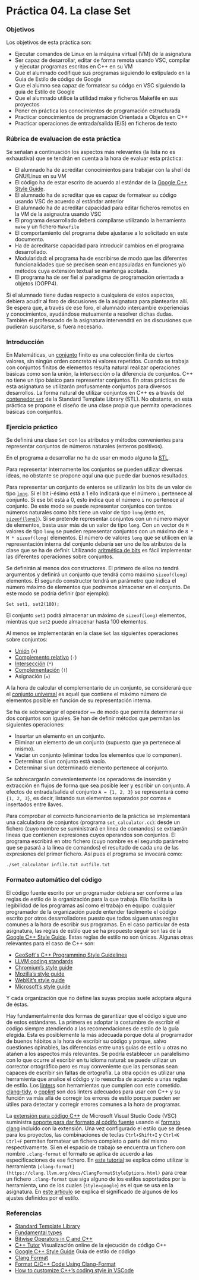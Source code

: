 # Práctica 04. La clase Set

### Objetivos
Los objetivos de esta práctica son: 

* Ejecutar comandos de Linux en la máquina virtual (VM) de la asignatura
* Ser capaz de desarrollar, editar de forma remota usando VSC, compilar y ejecutar programas escritos en C++ en su VM
* Que el alumnado codifique sus programas siguiendo lo estipulado en la Guía de Estilo de código de Google
* Que el alumno sea capaz de formatear su códgo en VSC siguiendo la guia de Estilo de Google
* Que el alumnado utilice la utilidad make y ficheros Makefile en sus proyectos
* Poner en práctica los conocimientos de programación estructurada
* Practicar conocimientos de programación Orientada a Objetos en C++
* Practicar operaciones de entrada/salida (E/S) en ficheros de texto

### Rúbrica de evaluacion de esta práctica
Se señalan a continuación los aspectos más relevantes (la lista no es exhaustiva)
que se tendrán en cuenta a la hora de evaluar esta práctica:

* El alumnado ha de acreditar conocimientos para trabajar con la shell de GNU/Linux en su VM
* El código ha de estar escrito de acuerdo al estándar de la [Google C++ Style Guide](https://google.github.io/styleguide/cppguide.html).
* El alumnado ha de acreditar que es capaz de formatear su código usando VSC de acuerdo al estándar anterior
* El alumnado ha de acreditar capacidad para editar ficheros remotos en la VM de la asignautra usando VSC
* El programa desarrollado deberá compilarse utilizando la herramienta `make` y un fichero `Makefile`
* El comportamiento del programa debe ajustarse a lo solicitado en este documento.
* Ha de acreditarse capacidad para introducir cambios en el programa desarrollado.
* Modularidad: el programa ha de escribirse de modo que las diferentes funcionalidades que se precisen sean encapsuladas en funciones y/o métodos cuya extensión textual se mantenga acotada.
* El programa ha de ser fiel al paradigma de programación orientada a objetos (OOPP4).

Si el alumnado tiene dudas respecto a cualquiera de estos aspectos, debiera acudir al
foro de discusiones de la asignatura para plantearlas allı́. 
Se espera que, a través de ese foro, el alumnado intercambie experiencias y conocimientos, ayudándose mutuamente
a resolver dichas dudas. 
También el profesorado de la asignatura intervendrá en las discusiones que pudieran suscitarse, si fuera necesario.
    
### Introducción
En Matemáticas, un [conjunto](https://en.wikipedia.org/wiki/Set_(mathematics))
finito es una colección finita de ciertos valores, sin ningún orden concreto ni valores repetidos. 
Cuando se trabaja con conjuntos finitos de elementos resulta natural realizar operaciones básicas como son la unión, la intersección o la diferencia de conjuntos.
C++ no tiene un tipo básico para representar conjuntos.
En otras prácticas de esta asignatura se utilizarán profusamente conjuntos para diversos desarrollos.
La forma natural de utilizar conjuntos en C++ es a través del [contenedor `set`](http://www.cplusplus.com/reference/set/set/) 
de la Standard Template Library (STL). 
No obstante, en esta práctica se propone el diseño de una clase propia que permita operaciones básicas con conjuntos.

### Ejercicio práctico
Se definirá una clase `Set` con los atributos y métodos convenientes para representar conjuntos de números
naturales (enteros positivos).

En el programa a desarrollar no ha de usar en modo alguno la [STL](http://www.cplusplus.com/reference/stl/).

Para representar internamente los conjuntos se pueden utilizar diversas ideas, no obstante se propone aquí
una que puede dar buenos resultados.

Para representar un conjunto de enteros se utilizarán los bits de un valor de tipo [`long`](https://en.wikipedia.org/wiki/Integer_(computer_science)#Long_integer).
Si el bit i-ésimo está a 1 ello indicará que el número `i` pertenece al conjunto. 
Si ese bit está a 0, esto indica que el número `i` no pertenece al conjunto.
De este modo se puede representar conjuntos con tantos números naturales  como bits tiene
un valor de tipo `long` (esto es, [`sizeof(long)`](https://www.tutorialspoint.com/cplusplus/cpp_sizeof_operator.htm)).
Si se pretende representar conjuntos con un número mayor de elementos, basta usar más de un
valor de tipo `long`.
Con un vector de `M` valores de tipo `long` se pueden representar conjuntos con un máximo de `8 * M * sizeof(long)` elementos.
El número de valores `long` que se utilicen en la representación interna del conjunto
debería ser uno de los atributos de la clase que se ha de definir.
Utilizando [aritmética de bits](https://www.cprogramming.com/tutorial/bitwise_operators.html) 
es fácil implementar las diferentes operaciones sobre conjuntos.

Se definirán al menos dos constructores.
El primero de ellos no tendrá argumentos y definirá un conjunto que tendrá como máximo `sizeof(long)`
elementos.
El segundo constructor tendrá un parámetro que indica el número máximo de elementos que podremos almacenar en
el conjunto.
De este modo se podría definir (por ejemplo):

`Set set1, set2(100);`

El conjunto `set1` podrá almacenar un máximo de `sizeof(long)` elementos, mientras que `set2` 
puede almacenar hasta 100 elementos.

Al menos se implementarán en la clase `Set` las siguientes operaciones sobre conjuntos: 
* [Unión](https://en.wikipedia.org/wiki/Union_(set_theory)) (`+`)
* [Complemento relativo](https://en.wikipedia.org/wiki/Complement_(set_theory)#Relative_complement) (`-`)
* [Intersección](https://en.wikipedia.org/wiki/Intersection_(set_theory)) (`*`)
* [Complementación](https://en.wikipedia.org/wiki/Complement_(set_theory)) (`!`)
* Asignación (`=`)

A la hora de calcular el complementario de un conjunto, se considerará que el [conjunto universal](https://en.wikipedia.org/wiki/Universe_(mathematics))
es aquél que contiene el máximo número de elementos posible en función de su representación interna.

Se ha de sobrecargar el operador `==` de modo que permita determinar si dos conjuntos son iguales.
Se han de definir métodos que permitan las siguientes operaciones:
* Insertar un elemento en un conjunto.
* Eliminar un elemento de un conjunto (supuesto que ya pertenece al mismo).
* Vaciar un conjunto (eliminar todos los elementos que lo componen).
* Determinar si un conjunto está vacío.
* Determinar si un determinado elemento pertenece al conjunto.

Se sobrecargarán convenientemente los operadores de inserción y extracción en flujos
de forma que sea posible leer y escribir un conjunto.
A efectos de entrada/salida el conjunto `A = {1, 2, 3}` se representará como `{1, 2, 3}`, es decir,
listando sus elementos separados por comas e insertados entre llaves.

Para comprobar el correcto funcionamiento de la práctica se implementará una calculadora
de conjuntos (programa `set_calculator.cc`):
desde un fichero (cuyo nombre se suministrará en línea de comandos) se extraerán lineas que
contienen expresiones cuyos operandos son conjuntos.
El programa escribirá en otro fichero (cuyo nombre es el segundo parámetro que se pasará a la
línea de comandos) el resultado de cada una de las expresiones del primer fichero.
Así pues el programa se invocará como:

`./set_calculator infile.txt outfile.txt`

### Formateo automático del código
El código fuente escrito por un programador debiera ser conforme a las reglas de estilo de la organización para la que trabaja.
Ello facilita la legibilidad de los programas así como el trabajo en equipo: cualquier programador de la organización puede entender fácilmente el código escrito por otros desarrolladores puesto que todos siguen unas reglas comunes a la hora de escribir sus programas.
En el caso particular de esta asignatura, las reglas de estilo que se ha propuesto seguir son las de 
la [Google C++ Style Guide](https://google.github.io/styleguide/cppguide.html).
Estas reglas de estilo no son únicas. 
Algunas otras relevantes para el caso de C++ son:
* [GeoSoft's C++ Programming Style Guidelines](https://geosoft.no/development/cppstyle.html)
* [LLVM coding standards](https://llvm.org/docs/CodingStandards.html)
* [Chromium’s style guide](https://www.chromium.org/developers/coding-style)
* [Mozilla’s style guide](https://firefox-source-docs.mozilla.org/code-quality/coding-style/index.html)
* [WebKit’s style guide](https://webkit.org/code-style-guidelines/)
* [Microsoft’s style guide](https://docs.microsoft.com/en-us/dotnet/fundamentals/code-analysis/code-style-rule-options?view=vs-2017)

Y cada organización que no define las suyas propias suele adoptara alguna de éstas.

Hay fundamentalmente dos formas de garantizar que el código sigue uno de estos estándares.
La primera es adoptar la costumbre de escribir el código siempre atendiendo a las recomendaciones de estilo de la guía elegida.
Esta es posiblemente la más adecuada porque dota al programador de buenos hábitos a la hora de escribir su código y porque, salvo cuestiones 
opinables, las diferencias entre unas guías de estilo u otras no atañen a los aspectos más relevantes.
Se podría establecer un paralelismo con lo que ocurre al escribir en tu idioma natural: se puede utilizar un corrector ortográfico pero es muy conveniente que las personas sean capaces de escribir sin faltas de ortografía.
La otra opción es utilizar una herramienta que analice el código y lo reescriba de acuerdo a unas reglas de estilo.
Los [linters](https://en.wikipedia.org/wiki/Lint_(software)) son herramientas que cumplen con este cometido.
[clang-tidy](https://clang.llvm.org/extra/clang-tidy/), o [cpplint](https://github.com/google/styleguide/tree/gh-pages/cpplint)
son dos linters adecuados para usar con C++ y su función va más allá de corregir los errores de estilo porque pueden ser útiles para detectar y corregir errores comunes a la hora de programar.

La [extensión para código C++](https://code.visualstudio.com/docs/languages/cpp) de Microsoft  Visual Studio Code  (VSC)
suministra [soporte para dar formato al códifo fuente](https://code.visualstudio.com/docs/cpp/cpp-ide#_code-formatting) 
usando el [formato clang](https://clang.llvm.org/docs/ClangFormat.html) incluído con la extensión.
Una vez configurado el estilo que se desea para los proyectos, las combinaciones de teclas
`Ctrl+Shift+I` y `Ctrl+K Ctrl+F` permiten formatear un fichero completo o parte del mismo respectivamente.
Si en el espacio de trabajo se encuentra un fichero con nombre `.clang-format` el formato se aplica de acuerdo a las especificaciones de ese fichero.
En [este tutorial](https://leimao.github.io/blog/Clang-Format-Quick-Tutorial/) 
se explica cómo utilizar la herramienta `[clang-format](https://clang.llvm.org/docs/ClangFormatStyleOptions.html)` para crear un fichero `.clang-format` 
que siga alguno de los estilos soportados por la herramienta, uno de los cuales (`style=google`) es el que se usa en la asignatura.
En [este artículo](https://medium.com/@zamhuang/vscode-how-to-customize-c-s-coding-style-in-vscode-ad16d87e93bf)
se explica el significado de algunos de los ajustes definidos por el estilo.

### Referencias
* [Standard Template Library](http://www.cplusplus.com/reference/stl/)
* [Fundamental types](https://en.cppreference.com/w/cpp/language/types)
* [Bitwise Operators in C and C++](https://www.cprogramming.com/tutorial/bitwise_operators.html)
* [C++ Tutor](http://pythontutor.com/cpp.html#mode=display) Visualización online de la ejecución de código C++
* [Google C++ Style Guide](https://google.github.io/styleguide/cppguide.html) Guía de estilo de código 
* [Clang Format](https://clang.llvm.org/docs/ClangFormat.html) 
* [Format C/C++ Code Using Clang-Format](https://leimao.github.io/blog/Clang-Format-Quick-Tutorial/)
* [How to customize C++’s coding style in VSCode](https://medium.com/@zamhuang/vscode-how-to-customize-c-s-coding-style-in-vscode-ad16d87e93bf)
 
